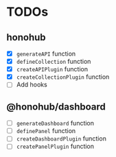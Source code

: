 # TODOs

## honohub

- [x] `generateAPI` function
- [x] `defineCollection` function
- [x] `createAPIPlugin` function
- [x] `createCollectionPlugin` function
- [ ] Add hooks

## @honohub/dashboard

- [ ] `generateDashboard` function
- [ ] `definePanel` function
- [ ] `createDashboardPlugin` function
- [ ] `createPanelPlugin` function
